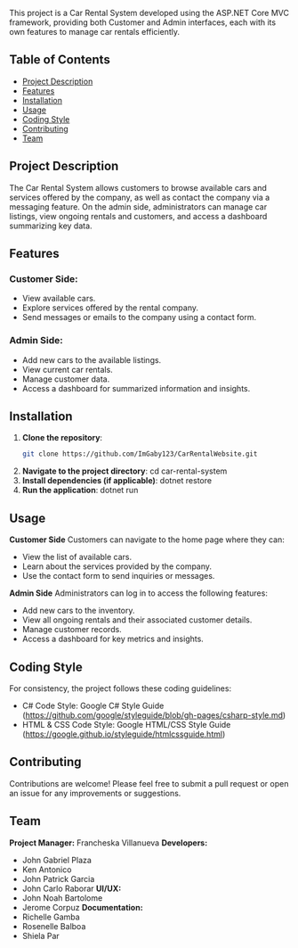 This project is a Car Rental System developed using the ASP.NET Core MVC framework, providing both Customer and Admin interfaces, each with its own features to manage car rentals efficiently.


## Table of Contents
- [Project Description](#project-description)
- [Features](#features)
- [Installation](#installation)
- [Usage](#usage)
- [Coding Style](#coding-style)
- [Contributing](#contributing)
- [Team](#team)


## Project Description
The Car Rental System allows customers to browse available cars and services offered by the company, as well as contact the company via a messaging feature. On the admin side, administrators can manage car listings, view ongoing rentals and customers, and access a dashboard summarizing key data.

## Features

### Customer Side:
- View available cars.
- Explore services offered by the rental company.
- Send messages or emails to the company using a contact form.

### Admin Side:
- Add new cars to the available listings.
- View current car rentals.
- Manage customer data.
- Access a dashboard for summarized information and insights.

## Installation
1. **Clone the repository**:
   ```bash
   git clone https://github.com/ImGaby123/CarRentalWebsite.git
2. **Navigate to the project directory**:
   cd car-rental-system
3. **Install dependencies (if applicable)**:
   dotnet restore
4. **Run the application**:
   dotnet run

## Usage
**Customer Side**
Customers can navigate to the home page where they can:
- View the list of available cars.
- Learn about the services provided by the company.
- Use the contact form to send inquiries or messages.

**Admin Side**
Administrators can log in to access the following features:
- Add new cars to the inventory.
- View all ongoing rentals and their associated customer details.
- Manage customer records.
- Access a dashboard for key metrics and insights.

## Coding Style
For consistency, the project follows these coding guidelines:
- C# Code Style: Google C# Style Guide (https://github.com/google/styleguide/blob/gh-pages/csharp-style.md)
- HTML & CSS Code Style: Google HTML/CSS Style Guide (https://google.github.io/styleguide/htmlcssguide.html)

## Contributing
Contributions are welcome! Please feel free to submit a pull request or open an issue for any improvements or suggestions.

## Team
**Project Manager:** Francheska Villanueva
**Developers:** 
  - John Gabriel Plaza
  - Ken Antonico
  - John Patrick Garcia
  - John Carlo Raborar
**UI/UX:**
  - John Noah Bartolome
  - Jerome Corpuz
**Documentation:**
  - Richelle Gamba
  - Rosenelle Balboa
  - Shiela Par

